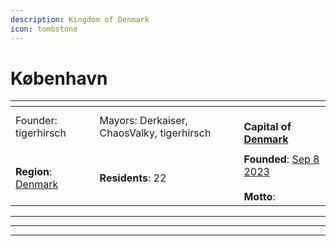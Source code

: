 ```yaml
---
description: Kingdom of Denmark
icon: tombstone
---
```


# København

<table data-view="cards"><thead><tr><th></th><th></th><th></th></tr></thead><tbody><tr><td>Founder: tigerhirsch</td><td>Mayors: Derkaiser, ChaosValky, tigerhirsch</td><td><br><strong>Capital of</strong> <a href="../../nations/denmark.md"><strong>Denmark</strong></a></td></tr><tr><td><img src="../../../../.gitbook/assets/800px-Coat_of_arms_of_Copenhagen.svg.png" alt="" data-size="original"></td><td></td><td></td></tr><tr><td><strong>Region</strong>: <a href="denmark-region/">Denmark</a></td><td><strong>Residents</strong>: 22</td><td><strong>Founded</strong>: <a href="../../../../server-dates/september-23.md#sep-8">Sep 8 2023</a><br><br><strong>Motto</strong>:</td></tr></tbody></table>

***

***

***
